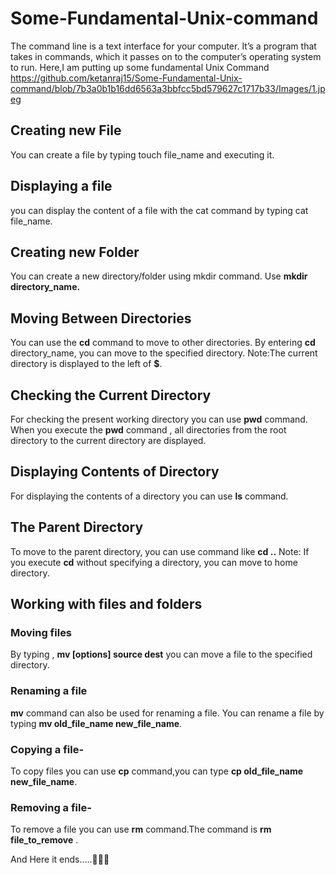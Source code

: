 # Some-Fundamental-Unix-command
The command line is a text interface for your computer. It’s a program that takes in commands, which it passes on to the computer’s operating system to run. Here,I am putting up some fundamental Unix Command
https://github.com/ketanraj15/Some-Fundamental-Unix-command/blob/7b3a0b1b16dd6563a3bbfcc5bd579627c1717b33/Images/1.jpeg

## Creating new File
You can create a file by typing touch file_name and executing it.

## Displaying a file
you can display the content of a file with the cat command by typing cat file_name.

## Creating new Folder
You can create a new directory/folder using mkdir command. Use **mkdir directory_name.**

## Moving Between Directories
You can use the **cd** command to move to other directories. By entering **cd** directory_name, you can move to the specified directory.
Note:The current directory is displayed to the left of **$**.

## Checking the Current Directory
For checking the present working directory you can use **pwd** command.
When you execute the **pwd** command , all directories from the root directory to the current directory are displayed.

## Displaying Contents of Directory
For displaying the contents of a directory you can use **ls** command.

## The Parent Directory
To move to the parent directory, you can use command like **cd ..**
Note: If you execute **cd** without specifying a directory, you can move to home directory.

## Working with files and folders
### Moving files
By typing , **mv [options] source dest** you can move a file to the specified directory.

### Renaming a file
**mv** command can also be used for renaming a file.
You can rename a file by typing **mv old_file_name new_file_name**.

### Copying a file-
To copy files you can use **cp** command,you can type **cp old_file_name new_file_name**.

### Removing a file-
To remove a file you can use **rm** command.The command is **rm file_to_remove** .

And Here it ends…..💙💙💙

